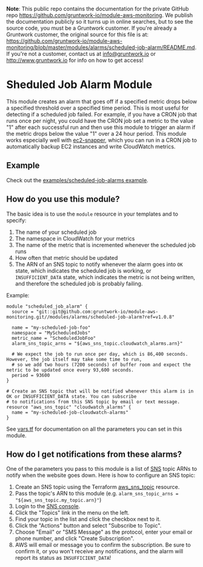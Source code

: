 **Note**: This public repo contains the documentation for the private GitHub repo <https://github.com/gruntwork-io/module-aws-monitoring>.
We publish the documentation publicly so it turns up in online searches, but to see the source code, you must be a Gruntwork customer.
If you're already a Gruntwork customer, the original source for this file is at: <https://github.com/gruntwork-io/module-aws-monitoring/blob/master/modules/alarms/scheduled-job-alarm/README.md>.
If you're not a customer, contact us at <info@gruntwork.io> or <http://www.gruntwork.io> for info on how to get access!

# Sheduled Job Alarm Module

This module creates an alarm that goes off if a specified metric drops below a specified threshold over a specified
time period. This is most useful for detecting if a scheduled job failed. For example, if you have a CRON job that runs
once per night, you could have the CRON job set a metric to the value "1" after each successful run and then use this
module to trigger an alarm if the metric drops below the value "1" over a 24 hour period. This module works especially
well with [ec2-snapper](https://github.com/josh-padnick/ec2-snapper), which you can run in a CRON job to automatically
backup EC2 instances and write CloudWatch metrics.

## Example

Check out the [examples/scheduled-job-alarms example](/examples/scheduled-job-alarms).

## How do you use this module?

The basic idea is to use the `module` resource in your templates and to specify:

1. The name of your scheduled job
1. The namespace in CloudWatch for your metrics
1. The name of the metric that is incremented whenever the scheduled job runs
1. How often that metric should be updated
1. The ARN of an SNS topic to notify whenever the alarm goes into `OK` state, which indicates the scheduled job is
   working, or `INSUFFICIENT_DATA` state, which indicates the metric is not being written, and therefore the scheduled
   job is probably failing.

Example:

```hcl
module "scheduled_job_alarm" {
  source = "git::git@github.com:gruntwork-io/module-aws-monitoring.git//modules/alarms/scheduled-job-alarm?ref=v1.0.8"

  name = "my-scheduled-job-foo"
  namespace = "MyScheduledJobs"
  metric_name = "ScheduledJobFoo"
  alarm_sns_topic_arns = "${aws_sns_topic.cloudwatch_alarms.arn}"

  # We expect the job to run once per day, which is 86,400 seconds. However, the job itself may take some time to run,
  # so we add two hours (7200 seconds) of buffer room and expect the metric to be updated once every 93,600 seconds.
  period = 93600
}

# Create an SNS topic that will be notified whenever this alarm is in OK or INSUFFICIENT_DATA state. You can subscribe
# to notifications from this SNS topic by email or text message.
resource "aws_sns_topic" "cloudwatch_alarms" {
  name = "my-scheduled-job-cloudwatch-alarms"
}
```

See [vars.tf](./vars.tf) for documentation on all the parameters you can set in this module.

## How do I get notifications from these alarms?

One of the parameters you pass to this module is a list of [SNS](https://aws.amazon.com/sns/) topic ARNs to notify when
the website goes down. Here is how to configure an SNS topic:

1. Create an SNS topic using the Terraform [aws_sns_topic](https://www.terraform.io/docs/providers/aws/r/sns_topic.html) resource.
2. Pass the topic's ARN to this module (e.g. `alarm_sns_topic_arns = "${aws_sns_topic.my_topic.arn}"`)
3. Login to the [SNS console](https://console.aws.amazon.com/sns/v2/home).
4. Click the "Topics" link in the menu on the left.
5. Find your topic in the list and click the checkbox next to it.
6. Click the "Actions" button and select "Subscribe to Topic".
7. Choose "Email" or "SMS Message" as the protocol, enter your email or phone number, and click "Create Subscription".
8. AWS will email or message you to confirm the subscription. Be sure to confirm it, or you won't receive any
   notifications, and the alarm will report its status as `INSUFFICIENT_DATA`!